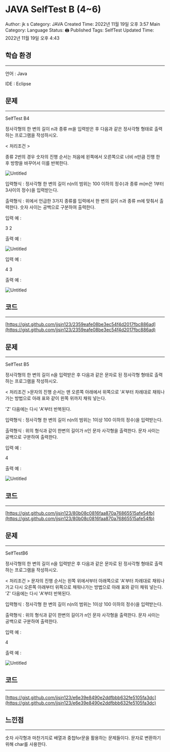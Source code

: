 # JAVA SelfTest B (4~6)

Author: jk s
Category: JAVA
Created Time: 2022년 11월 19일 오후 3:57
Main Category: Language
Status: 🖨 Published
Tags: SelfTest
Updated Time: 2022년 11월 19일 오후 4:43

## 학습 환경

---

언어 : Java 

IDE : Eclipse

## 문제

---

SelfTest B4

정사각형의 한 변의 길이 n과 종류 m을 입력받은 후 다음과 같은 정사각형 형태로 출력하는 프로그램을 작성하시오.

< 처리조건 >

종류 2번의 경우 숫자의 진행 순서는 처음에 왼쪽에서 오른쪽으로 너비 n만큼 진행 한 후 방향을 바꾸어서 이를 반복한다.

![Untitled](JAVA%20SelfTest%20B%20(4~6)%20c37428c0db8e4b7abb46de0d07b11cca/Untitled.png)

입력형식 : 정사각형 한 변의 길이 n(n의 범위는 100 이하의 정수)과 종류 m(m은 1부터 3사이의 정수)을 입력받는다.

출력형식 : 위에서 언급한 3가지 종류를 입력에서 한 변의 길이 n과 종류 m에 맞춰서 출력한다. 숫자 사이는 공백으로 구분하여 출력한다.

입력 예 :

3 2

출력 예 :

![Untitled](JAVA%20SelfTest%20B%20(4~6)%20c37428c0db8e4b7abb46de0d07b11cca/Untitled%201.png)

입력 예 :

4 3

출력 예 :

![Untitled](JAVA%20SelfTest%20B%20(4~6)%20c37428c0db8e4b7abb46de0d07b11cca/Untitled%202.png)

## 코드

---

[https://gist.github.com/jjsin123/2359eafe08be3ec54f4d2017fbc886ad](https://gist.github.com/jjsin123/2359eafe08be3ec54f4d2017fbc886ad)

## 문제

---

SelfTest B5

정사각형의 한 변의 길이 n을 입력받은 후 다음과 같은 문자로 된 정사각형 형태로 출력하는 프로그램을 작성하시오.

< 처리조건 >문자의 진행 순서는 맨 오른쪽 아래에서 위쪽으로 'A'부터 차례대로 채워나가는 방법으로 아래 표와 같이 왼쪽 위까지 채워 넣는다.

'Z' 다음에는 다시 'A'부터 반복된다.

입력형식 : 정사각형 한 변의 길이 n(n의 범위는 1이상 100 이하의 정수)을 입력받는다.

출력형식 : 위의 형식과 같이 한변의 길이가 n인 문자 사각형을 출력한다. 문자 사이는 공백으로 구분하여 출력한다.

입력 예 :

4

출력 예 :

![Untitled](JAVA%20SelfTest%20B%20(4~6)%20c37428c0db8e4b7abb46de0d07b11cca/Untitled%203.png)

## 코드

---

[https://gist.github.com/jjsin123/80b08c0816faa870a76865515afe54fb](https://gist.github.com/jjsin123/80b08c0816faa870a76865515afe54fb)

## 문제

---

SelfTestB6

정사각형의 한 변의 길이 n을 입력받은 후 다음과 같은 문자로 된 정사각형 형태로 출력하는 프로그램을 작성하시오.

< 처리조건 > 문자의 진행 순서는 왼쪽 위에서부터 아래쪽으로 ‘A'부터 차례대로 채워나가고 다시 오른쪽 아래부터 위쪽으로 채워나가는 방법으로 아래 표와 같이 채워 넣는다. 'Z' 다음에는 다시 'A'부터 반복된다.

입력형식 : 정사각형 한 변의 길이 n(n의 범위는 1이상 100 이하의 정수)을 입력받는다.

출력형식 : 위의 형식과 같이 한변의 길이가 n인 문자 사각형을 출력한다. 문자 사이는 공백으로 구분하여 출력한다.

입력 예 : 

4

출력 예 :

![Untitled](JAVA%20SelfTest%20B%20(4~6)%20c37428c0db8e4b7abb46de0d07b11cca/Untitled%204.png)

## 코드

---

[https://gist.github.com/jjsin123/e6e39e8490e2ddfbbb632fe5105fa3dc](https://gist.github.com/jjsin123/e6e39e8490e2ddfbbb632fe5105fa3dc)

## 느낀점

---

숫자 사각형과 마찬가지로 배열과 중첩for문을 활용하는 문제들이다. 문자로 변환하기 위해 char를 사용한다.